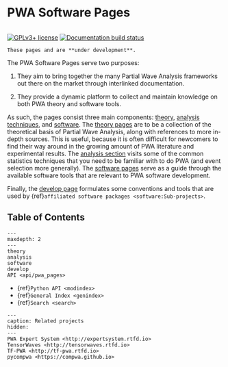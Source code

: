 # PWA Software Pages

```{title} Welcome

```

[![GPLv3+ license](https://img.shields.io/badge/License-GPLv3+-blue.svg)](https://www.gnu.org/licenses/gpl-3.0-standalone.html)
[![Documentation build status](https://readthedocs.org/projects/pwa/badge/?version=latest)](https://pwa.readthedocs.io)

```{warning}
These pages and are **under development**.
```

The PWA Software Pages serve two purposes:

1. They aim to bring together the many Partial Wave Analysis frameworks out
   there on the market through interlinked documentation.

2. They provide a dynamic platform to collect and maintain knowledge on both
   PWA theory and software tools.

As such, the pages consist three main components: [theory](./theory.rst),
[analysis techniques](./analysis.rst), and [software](./software.rst). The
[theory pages](./theory.rst) are to be a collection of the theoretical basis of
Partial Wave Analysis, along with references to more in-depth sources. This is
useful, because it is often difficult for newcomers to find their way around in
the growing amount of PWA literature and experimental results. The
[analysis section](./analysis.rst) visits some of the common statistics
techniques that you need to be familiar with to do PWA (and event selection
more generally). The [software pages](./software.rst) serve as a guide through
the available software tools that are relevant to PWA software development.

Finally, the [develop page](./develop.md) formulates some conventions and tools
that are used by {ref}`affiliated software packages <software:Sub-projects>`.

## Table of Contents

```{toctree}
---
maxdepth: 2
---
theory
analysis
software
develop
API <api/pwa_pages>
```

- {ref}`Python API <modindex>`
- {ref}`General Index <genindex>`
- {ref}`Search <search>`

```{toctree}
---
caption: Related projects
hidden:
---
PWA Expert System <http://expertsystem.rtfd.io>
TensorWaves <http://tensorwaves.rtfd.io>
TF-PWA <http://tf-pwa.rtfd.io>
pycompwa <https://compwa.github.io>
```
